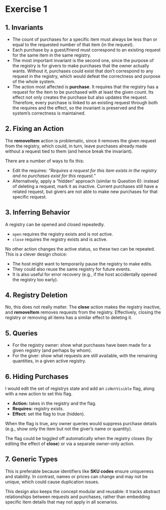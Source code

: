 # Exercise 1

## 1. Invariants

- The count of purchases for a specific item must always be less than or equal to the requested number of that item (in the request).
- Each purchase by a guest/friend must correspond to an existing request for the same item in the same registry.
- The most important invariant is the second one, since the purpose of the registry is for givers to make purchases that the owner actually wants. Without it, purchases could exist that don’t correspond to any request in the registry, which would defeat the correctness and purpose of the whole system.
- The action most affected is **purchase**. It requires that the registry has a request for the item to be purchased with at least the given count. Its effect not only creates the purchase but also updates the request. Therefore, every purchase is linked to an existing request through both the requires and the effect, so the invariant is preserved and the system’s correctness is maintained.


## 2. Fixing an Action

The **removeItem** action is problematic, since it removes the given request from the registry, which could, in turn, leave purchases already made without a request tied to them (and hence break the invariant).

There are a number of ways to fix this:
- Edit the requires: *“Requires a request for this item exists in the registry and no purchases exist for this request.”*
- Alternatively, apply a “hidden” approach (similar to Question 6): instead of deleting a request, mark it as inactive. Current purchases still have a related request, but givers are not able to make new purchases for that specific request.

## 3. Inferring Behavior

A registry can be opened and closed repeatedly.
- `open` requires the registry exists and is not active.
- `close` requires the registry exists and is active.

No other action changes the active status, so these two can be repeated. This is a clever design choice:
- The host might want to temporarily pause the registry to make edits.
- They could also reuse the same registry for future events.
- It is also useful for error recovery (e.g., if the host accidentally opened the registry too early).

## 4. Registry Deletion

No, this does not really matter. The **close** action makes the registry inactive, and **removeItem** removes requests from the registry. Effectively, closing the registry or removing all items has a similar effect to deleting it.

## 5. Queries

- For the registry owner: show what purchases have been made for a given registry (and perhaps by whom).
- For the giver: show what requests are still available, with the remaining quantities, in a given active registry.

## 6. Hiding Purchases

I would edit the set of registrys state and add an `isNotVisible` flag, along with a new action to set this flag.

- **Action:** takes in the registry and the flag.
- **Requires:** registry exists.
- **Effect:** set the flag to true (hidden).

When the flag is true, any owner queries would suppress purchase details (e.g., show only the item but not the giver’s name or quantity).

The flag could be toggled off automatically when the registry closes (by editing the effect of **close**) or via a separate owner-only action.

## 7. Generic Types

This is preferable because identifiers like **SKU codes** ensure uniqueness and stability. In contrast, names or prices can change and may not be unique, which could cause duplication issues.

This design also keeps the concept modular and reusable: it tracks abstract relationships between requests and purchases, rather than embedding specific item details that may not apply in all scenarios.
